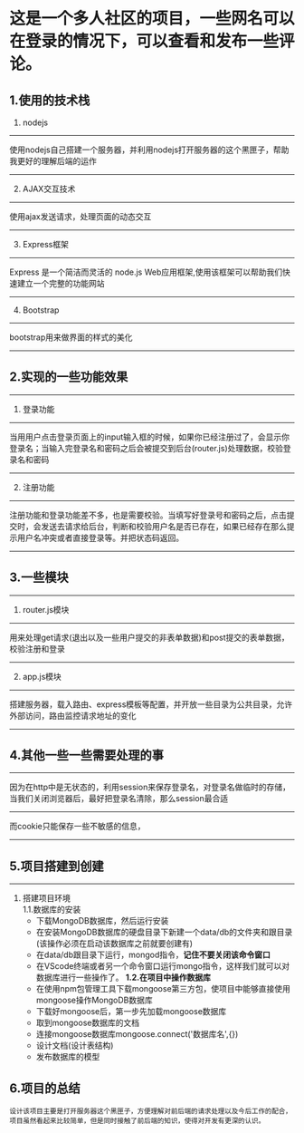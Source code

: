 # 这是一个多人社区的项目，一些网名可以在登录的情况下，可以查看和发布一些评论。
## 1.使用的技术栈
1. nodejs  

***
使用nodejs自己搭建一个服务器，并利用nodejs打开服务器的这个黑匣子，帮助我更好的理解后端的运作
***
2. AJAX交互技术  

***
使用ajax发送请求，处理页面的动态交互
***
3. Express框架  

***
Express 是一个简洁而灵活的 node.js Web应用框架,使用该框架可以帮助我们快速建立一个完整的功能网站
***
4. Bootstrap  

***
bootstrap用来做界面的样式的美化
***
## 2.实现的一些功能效果
***
1. 登录功能  
***
当用用户点击登录页面上的input输入框的时候，如果你已经注册过了，会显示你登录名；当输入完登录名和密码之后会被提交到后台(router.js)处理数据，校验登录名和密码
***
2. 注册功能  
***
注册功能和登录功能差不多，也是需要校验。当填写好登录号和密码之后，点击提交时，会发送去请求给后台，判断和校验用户名是否已存在，如果已经存在那么提示用户名冲突或者直接登录等。并把状态码返回。
***
## 3.一些模块  
***
1. router.js模块  
***
用来处理get请求(退出以及一些用户提交的非表单数据)和post提交的表单数据，校验注册和登录
***
2. app.js模块  
***
搭建服务器，载入路由、express模板等配置，并开放一些目录为公共目录，允许外部访问，路由监控请求地址的变化
***
## 4.其他一些一些需要处理的事  
***
因为在http中是无状态的，利用session来保存登录名，对登录名做临时的存储，当我们关闭浏览器后，最好把登录名清除，那么session最合适  
***
而cookie只能保存一些不敏感的信息，
***
## 5.项目搭建到创建  

***
1. 搭建项目环境  
1.1.数据库的安装
    * 下载MongoDB数据库，然后运行安装  
    * 在安装MongoDB数据库的硬盘目录下新建一个data/db的文件夹和跟目录(该操作必须在启动该数据库之前就要创建有)
    * 在data/db跟目录下运行，mongod指令，**记住不要关闭该命令窗口**
    * 在VScode终端或者另一个命令窗口运行mongo指令，这样我们就可以对数据库进行一些操作了。
**1.2.在项目中操作数据库**
    * 在使用npm包管理工具下载mongoose第三方包，使项目中能够直接使用mongoose操作MongoDB数据库
    * 下载好mongoose后，第一步先加载mongoose数据库
    * 取到mongoose数据库的文档
    * 连接mongoose数据库mongoose.connect('数据库名',{})
    * 设计文档(设计表结构)
    * 发布数据库的模型
## 6.项目的总结  
    设计该项目主要是打开服务器这个黑匣子，方便理解对前后端的请求处理以及今后工作的配合，项目虽然看起来比较简单，但是同时接触了前后端的知识，使得对开发有更深的认识。
